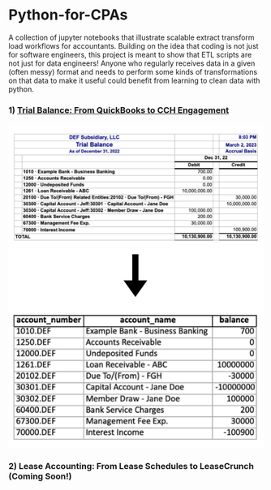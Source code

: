 # Python-for-CPAs

A collection of jupyter notebooks that illustrate scalable extract transform load workflows for accountants. Building on the idea that coding is not just for software engineers, this project is meant to show that ETL scripts are not just for data engineers! Anyone who regularly receives data in a given (often messy) format and needs to perform some kinds of transformations on that data to make it useful could benefit from learning to clean data with python.

### 1) [Trial Balance: From QuickBooks to CCH Engagement](https://github.com/jacxson/Trial-Balance-Formatting)
![](images/tb_transform.png)
### 2) Lease Accounting: From Lease Schedules to LeaseCrunch (Coming Soon!)
